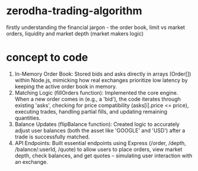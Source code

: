 # zerodha-trading-algorithm
firstly understanding the financial jargon - the order book, limit vs market orders, liquidity and market depth (market makers logic) 
# concept to code
1. In-Memory Order Book: Stored bids and asks directly in arrays (Order[]) within Node.js, mimicking how real exchanges prioritize low latency by keeping the active order book in memory.
2. Matching Logic (fillOrders function): Implemented the core engine. When a new order comes in (e.g., a 'bid'), the code iterates through existing 'asks', checking for price compatibility (asks[i].price <= price), executing trades, handling partial fills, and updating remaining quantities.
3. Balance Updates (flipBalance function): Created logic to accurately adjust user balances (both the asset like 'GOOGLE' and 'USD') after a trade is successfully matched.
4. API Endpoints: Built essential endpoints using Express (/order, /depth, /balance/:userId, /quote) to allow users to place orders, view market depth, check balances, and get quotes – simulating user interaction with an exchange.
